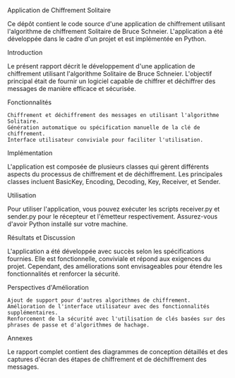Application de Chiffrement Solitaire

Ce dépôt contient le code source d'une application de chiffrement utilisant l'algorithme de chiffrement Solitaire de Bruce Schneier. L'application a été développée dans le cadre d'un projet et est implémentée en Python.


Introduction

Le présent rapport décrit le développement d'une application de chiffrement utilisant l'algorithme Solitaire de Bruce Schneier. L'objectif principal était de fournir un logiciel capable de chiffrer et déchiffrer des messages de manière efficace et sécurisée.



Fonctionnalités

    Chiffrement et déchiffrement des messages en utilisant l'algorithme Solitaire.
    Génération automatique ou spécification manuelle de la clé de chiffrement.
    Interface utilisateur conviviale pour faciliter l'utilisation.

Implémentation

L'application est composée de plusieurs classes qui gèrent différents aspects du processus de chiffrement et de déchiffrement. Les principales classes incluent BasicKey, Encoding, Decoding, Key, Receiver, et Sender.


Utilisation

Pour utiliser l'application, vous pouvez exécuter les scripts receiver.py et sender.py pour le récepteur et l'émetteur respectivement. Assurez-vous d'avoir Python installé sur votre machine.


Résultats et Discussion

L'application a été développée avec succès selon les spécifications fournies. Elle est fonctionnelle, conviviale et répond aux exigences du projet. Cependant, des améliorations sont envisageables pour étendre les fonctionnalités et renforcer la sécurité.


Perspectives d'Amélioration

    Ajout de support pour d'autres algorithmes de chiffrement.
    Amélioration de l'interface utilisateur avec des fonctionnalités supplémentaires.
    Renforcement de la sécurité avec l'utilisation de clés basées sur des phrases de passe et d'algorithmes de hachage.

Annexes

Le rapport complet contient des diagrammes de conception détaillés et des captures d'écran des étapes de chiffrement et de déchiffrement des messages.
